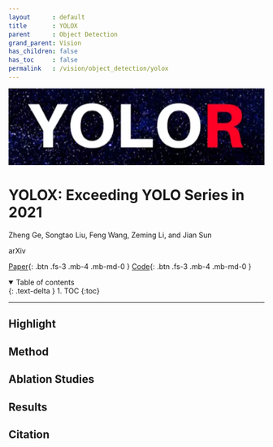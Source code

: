 ```yaml
---
layout      : default
title       : YOLOX
parent	    : Object Detection
grand_parent: Vision
has_children: false
has_toc     : false
permalink   : /vision/object_detection/yolox
---
```


![data/yolor.png](data/yolor.png)

# YOLOX: Exceeding YOLO Series in 2021

Zheng Ge, Songtao Liu, Feng Wang, Zeming Li, and Jian Sun

arXiv

[Paper](data/yolox.pdf){: .btn .fs-3 .mb-4 .mb-md-0 }
[Code](https://github.com/Megvii-BaseDetection/YOLOX){: .btn .fs-3 .mb-4 .mb-md-0 }

<details open markdown="block">
  <summary>Table of contents</summary>
  {: .text-delta }
  1. TOC
  {:toc}
</details>

---

## Highlight

## Method

## Ablation Studies

## Results

## Citation
